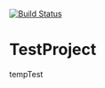 [![Build Status](https://travis-ci.com/rkuehl-iwr/TestProject.svg?token=4LTseTEj31qWprdfMU46&branch=master)](https://travis-ci.com/rkuehl-iwr/TestProject)

# TestProject
tempTest
